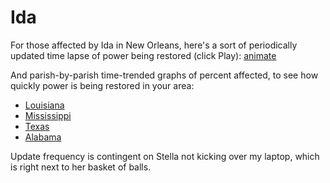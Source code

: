 # Ida

For those affected by Ida in New Orleans, here's a sort of
periodically updated time lapse of power being restored (click Play):
[animate](html/animate.html)

And parish-by-parish time-trended graphs of percent affected, to see
how quickly power is being restored in your area:

* [Louisiana](html/history/L/)
* [Mississippi](html/history/M/)
* [Texas](html/history/T/)
* [Alabama](html/history/A/)

Update frequency is contingent on Stella not kicking over my laptop,
which is right next to her basket of balls.
